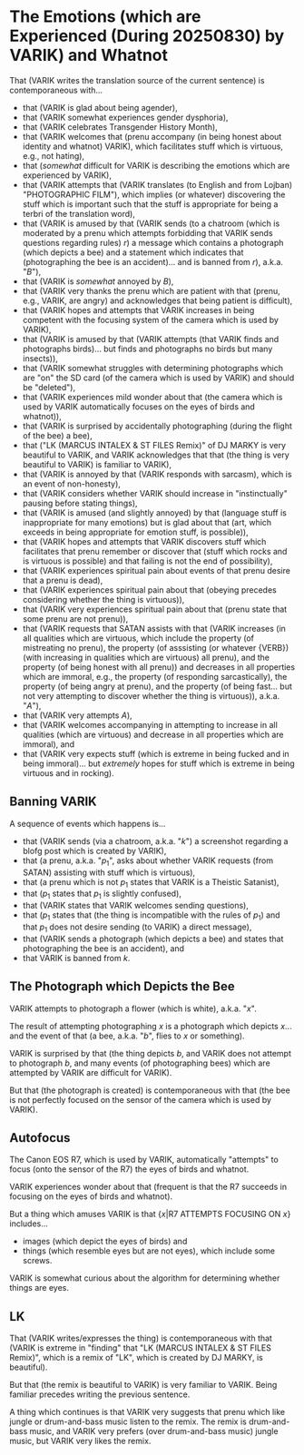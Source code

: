 The Emotions (which are Experienced (During 20250830) by VARIK) and Whatnot
===========================================================================

That (VARIK writes the translation source of the current sentence) is contemporaneous with...

* that (VARIK is glad about being agender),
* that (VARIK somewhat experiences gender dysphoria),
* that (VARIK celebrates Transgender History Month),
* that (VARIK welcomes that (prenu accompany (in being honest about identity and whatnot) VARIK), which facilitates stuff which is virtuous, e.g., not hating),
* that (_somewhat_ difficult for VARIK is describing the emotions which are experienced by VARIK),
* that (VARIK attempts that (VARIK translates (to English and from Lojban) "PHOTOGRAPHIC FILM"), which implies (or whatever) discovering the stuff which is important such that the stuff is appropriate for being a terbri of the translation word),
* that (VARIK is amused by that (VARIK sends (to a chatroom (which is moderated by a prenu which attempts forbidding that VARIK sends questions regarding rules) $r$) a message which contains a photograph (which depicts a bee) and a statement which indicates that (photographing the bee is an accident)... and is banned from $r$), a.k.a. "$B$"),
* that (VARIK is _somewhat_ annoyed by $B$),
* that (VARIK very thanks the prenu which are patient with that (prenu, e.g., VARIK, are angry) and acknowledges that being patient is difficult),
* that (VARIK hopes and attempts that VARIK increases in being competent with the focusing system of the camera which is used by VARIK),
* that (VARIK is amused by that (VARIK attempts (that VARIK finds and photographs birds)... but finds and photographs no birds but many insects)),
* that (VARIK somewhat struggles with determining photographs which are "on" the SD card (of the camera which is used by VARIK) and should be "deleted"),
* that (VARIK experiences mild wonder about that (the camera which is used by VARIK automatically focuses on the eyes of birds and whatnot)),
* that (VARIK is surprised by accidentally photographing (during the flight of the bee) a bee),
* that ("LK (MARCUS INTALEX & ST FILES Remix)" of DJ MARKY is very beautiful to VARIK, and VARIK acknowledges that that (the thing is very beautiful to VARIK) is familiar to VARIK),
* that (VARIK is annoyed by that (VARIK responds with sarcasm), which is an event of non-honesty),
* that (VARIK considers whether VARIK should increase in "instinctually" pausing before stating things),
* that (VARIK is amused (and slightly annoyed) by that (language stuff is inappropriate for many emotions) but is glad about that (art, which exceeds in being appropriate for emotion stuff, is possible)),
* that (VARIK hopes and attempts that VARIK discovers stuff which facilitates that prenu remember or discover that (stuff which rocks and is virtuous is possible) and that failing is not the end of possibility),
* that (VARIK experiences spiritual pain about events of that prenu desire that a prenu is dead),
* that (VARIK experiences spiritual pain about that (obeying precedes considering whether the thing is virtuous)),
* that (VARIK very experiences spiritual pain about that (prenu state that some prenu are not prenu)),
* that (VARIK requests that SATAN assists with that (VARIK increases (in all qualities which are virtuous, which include the property (of mistreating no prenu), the property (of asssisting (or whatever {VERB}) (with increasing in qualities which are virtuous) all prenu), and the property (of being honest with all prenu)) and decreases in all properties which are immoral, e.g., the property (of responding sarcastically), the property (of being angry at prenu), and the property (of being fast... but not very attempting to discover whether the thing is virtuous)), a.k.a. "$A$"),
* that (VARIK very attempts $A$),
* that (VARIK welcomes accompanying in attempting to increase in all qualities (which are virtuous) and decrease in all properties which are immoral), and
* that (VARIK very expects stuff (which is extreme in being fucked and in being immoral)... but _extremely_ hopes for stuff which is extreme in being virtuous and in rocking).

## Banning VARIK
A sequence of events which happens is...

* that (VARIK sends (via a chatroom, a.k.a. "$k$") a screenshot regarding a blofg post which is created by VARIK),
* that (a prenu, a.k.a. "$p_1$", asks about whether VARIK requests (from SATAN) assisting with stuff which is virtuous),
* that (a prenu which is not $p_1$ states that VARIK is a Theistic Satanist),
* that ($p_1$ states that $p_1$ is slightly confused),
* that (VARIK states that VARIK welcomes sending questions),
* that ($p_1$ states that (the thing is incompatible with the rules of $p_1$) and that $p_1$ does not desire sending (to VARIK) a direct message),
* that (VARIK sends a photograph (which depicts a bee) and states that photographing the bee is an accident), and
* that VARIK is banned from $k$.

## The Photograph which Depicts the Bee
VARIK attempts to photograph a flower (which is white), a.k.a. "$x$".

The result of attempting photographing $x$ is a photograph which depicts $x$... and the event of that (a bee, a.k.a. "$b$", flies to $x$ or something).

VARIK is surprised by that (the thing depicts $b$, and VARIK does not attempt to photograph $b$, and many events (of photographing bees) which are attempted by VARIK are difficult for VARIK).

But that (the photograph is created) is contemporaneous with that (the bee is not perfectly focused on the sensor of the camera which is used by VARIK).

## Autofocus
The Canon EOS R7, which is used by VARIK, automatically "attempts" to focus (onto the sensor of the R7) the eyes of birds and whatnot.

VARIK experiences wonder about that (frequent is that the R7 succeeds in focusing on the eyes of birds and whatnot).

But a thing which amuses VARIK is that $\{x | \textrm{R7 ATTEMPTS FOCUSING ON}\ x\}$ includes...

* images (which depict the eyes of birds) and
* things (which resemble eyes but are not eyes), which include some screws.

VARIK is somewhat curious about the algorithm for determining whether things are eyes.

## LK
That (VARIK writes/expresses the thing) is contemporaneous with that (VARIK is extreme in "finding" that "LK (MARCUS INTALEX & ST FILES Remix)", which is a remix of "LK", which is created by DJ MARKY, is beautiful).

But that (the remix is beautiful to VARIK) is very familiar to VARIK.  Being familiar precedes writing the previous sentence.

A thing which continues is that VARIK very suggests that prenu which like jungle or drum-and-bass music listen to the remix.  The remix is drum-and-bass music, and VARIK very prefers (over drum-and-bass music) jungle music, but VARIK very likes the remix.
